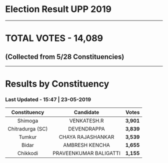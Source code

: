 # Election Result UPP 2019

---
# TOTAL VOTES - 14,089 
## (Collected from 5/28 Constituencies) 


---
# Results by Constituency 

### Last Updated - 15:47 | 23-05-2019 


|  Constituency  |      Candidate       |  Votes  |
|:--------------:|:--------------------:|--------:|
|    Shimoga     |     VENKATESH.R      |**3,901**|
|Chitradurga (SC)|     DEVENDRAPPA      |**3,839**|
|     Tumkur     |  CHAYA RAJASHANKAR   |**3,539**|
|     Bidar      |    AMBRESH KENCHA    |**1,655**|
|    Chikkodi    |PRAVEENKUMAR BALIGATTI|**1,155**|


<script async src='https://www.googletagmanager.com/gtag/js?id=UA-138371535-2'></script><script>window.dataLayer = window.dataLayer || [];function gtag(){dataLayer.push(arguments);}gtag('js', new Date());gtag('config', 'UA-138371535-2');</script>